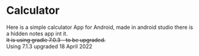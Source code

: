 # Calculator
Here is a simple calculator App for Android, made in android studio there is a hidden notes app int it. \
~~It is using gradle 7.0.3 - to be upgraded.~~\
Using 7.1.3 upgraded 18 April 2022
